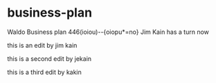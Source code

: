 business-plan
=============

Waldo Business plan
446(ioiou)--{oiopu*=no}
Jim Kain has a turn now

this is an edit by jim kain


this is a second edit by jekain

this is a third edit by kakin
